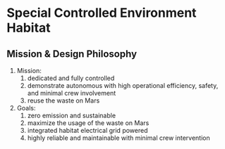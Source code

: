 # Special Controlled Environment Habitat

## Mission & Design Philosophy
1. Mission:
   1. dedicated and fully controlled 
   2. demonstrate autonomous with high operational efficiency, safety, and minimal crew involvement
   3. reuse the waste on Mars
2. Goals:
   1. zero emission and sustainable
   2. maximize the usage of the waste on Mars
   3. integrated habitat electrical grid powered
   4. highly reliable and maintainable with minimal crew intervention